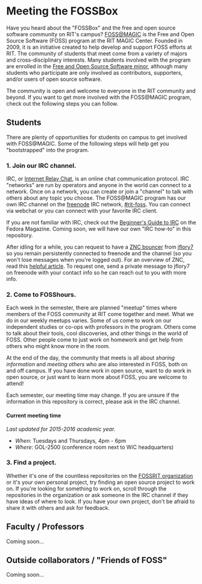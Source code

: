 Meeting the FOSSBox
===================

Have you heard about the "FOSSBox" and the free and open source software community on RIT's campus? [FOSS@MAGIC](http://foss.rit.edu/) is the Free and Open Source Software (FOSS) program at the RIT MAGIC Center. Founded in 2009, it is an initiative created to help develop and support FOSS efforts at RIT. The community of students that meet come from a variety of majors and cross-disciplinary interests. Many students involved with the program are enrolled in the [Free and Open Source Software minor](https://www.rit.edu/news/story.php?id=50590), although many students who participate are only involved as contributors, supporters, and/or users of open source software.

The community is open and welcome to everyone in the RIT community and beyond. If you want to get more involved with the FOSS@MAGIC program, check out the following steps you can follow.


## Students
There are plenty of opportunities for students on campus to get involved with FOSS@MAGIC. Some of the following steps will help get you "bootstrapped" into the program.

### 1. Join our IRC channel.
IRC, or [Internet Relay Chat](https://en.wikipedia.org/wiki/Internet_Relay_Chat), is an online chat communication protocol. IRC "networks" are run by operators and anyone in the world can connect to a network. Once on a network, you can create or join a "channel" to talk with others about any topic you choose. The FOSS@MAGIC program has our own IRC channel on the [freenode](https://freenode.net/) IRC network, [#rit-foss](https://webchat.freenode.net/?channels=rit-foss). You can connect via webchat or you can connect with your favorite IRC client.

If you are not familiar with IRC, check out the [Beginner's Guide to IRC](https://fedoramagazine.org/beginners-guide-irc/) on the Fedora Magazine. Coming soon, we will have our own "IRC how-to" in this repository.

After idling for a while, you can request to have a [ZNC bouncer]() from [jflory7](https://github.com/jflory7) so you remain persistently connected to freenode and the channel (so you won't lose messages when you're logged out). For an overview of ZNC, read this [helpful article](https://fedoramagazine.org/never-leave-irc-znc/). To request one, send a private message to jflory7 on freenode with your contact info so he can reach out to you with more info.

### 2. Come to FOSShours.

Each week in the semester, there are planned "meetup" times where members of the FOSS community at RIT come together and meet. What we do in our weekly meetups varies. Some of us come to work on our independent studies or co-ops with professors in the program. Others come to talk about their tools, cool discoveries, and other things in the world of FOSS. Other people come to just work on homework and get help from others who might know more in the room.

At the end of the day, the community that meets is all about _sharing information_ and _meeting others_ who are also interested in FOSS, both on and off campus. If you have done work in open source, want to do work in open source, or just want to learn more about FOSS, you are welcome to attend!

Each semester, our meeting time may change. If you are unsure if the information in this repository is correct, please ask in the IRC channel.

#### Current meeting time
_Last updated for 2015-2016 academic year._

* *When*: Tuesdays and Thursdays, 4pm - 6pm
* *Where*:  GOL-2500 (conference room next to WiC headquarters)

### 3. Find a project.
Whether it's one of the countless repositories on the [FOSSRIT organization](https://github.com/FOSSRIT) or it's your own personal project, try finding an open source project to work on. If you're looking for something to work on, scroll through the repositories in the organization or ask someone in the IRC channel if they have ideas of where to look. If you have your own project, don't be afraid to share it with others and ask for feedback.


## Faculty / Professors
Coming soon…


## Outside collaborators / "Friends of FOSS"
Coming soon…
